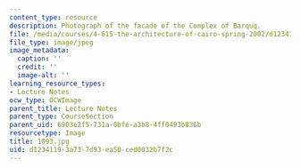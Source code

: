 ```yaml
---
content_type: resource
description: Photograph of the facade of the Complex of Barquq.
file: /media/courses/4-615-the-architecture-of-cairo-spring-2002/d12341193a737d93ea50ced0032b7f2c_1093.jpg
file_type: image/jpeg
image_metadata:
  caption: ''
  credit: ''
  image-alt: ''
learning_resource_types:
- Lecture Notes
ocw_type: OCWImage
parent_title: Lecture Notes
parent_type: CourseSection
parent_uid: 6903e2f5-731a-0bfe-a3b8-4ff0493b836b
resourcetype: Image
title: 1093.jpg
uid: d1234119-3a73-7d93-ea50-ced0032b7f2c
---
```

